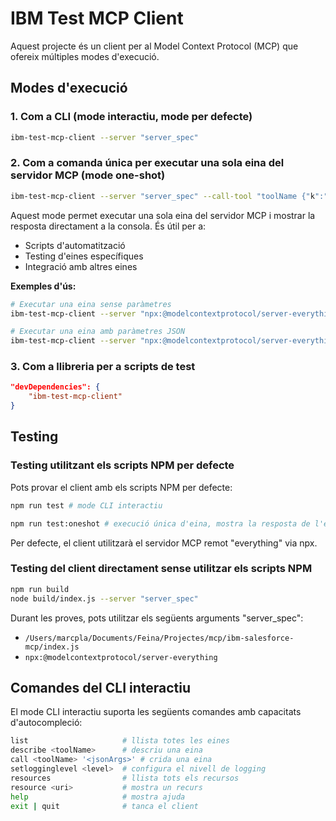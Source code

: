 # IBM Test MCP Client

Aquest projecte és un client per al Model Context Protocol (MCP) que ofereix múltiples modes d'execució.

## Modes d'execució

### 1. Com a CLI (mode interactiu, mode per defecte)
```bash
ibm-test-mcp-client --server "server_spec"
```

### 2. Com a comanda única per executar una sola eina del servidor MCP (mode one-shot)
```bash
ibm-test-mcp-client --server "server_spec" --call-tool "toolName {"k":"v"}" --
```

Aquest mode permet executar una sola eina del servidor MCP i mostrar la resposta directament a la consola. És útil per a:
- Scripts d'automatització
- Testing d'eines específiques
- Integració amb altres eines

**Exemples d'ús:**
```bash
# Executar una eina sense paràmetres
ibm-test-mcp-client --server "npx:@modelcontextprotocol/server-everything" --call-tool "getCurrentDatetime" --

# Executar una eina amb paràmetres JSON
ibm-test-mcp-client --server "npx:@modelcontextprotocol/server-everything" --call-tool 'describeObject {"sObjectName":"Account"}' --
```

### 3. Com a llibreria per a scripts de test
```json
"devDependencies": {
	"ibm-test-mcp-client"
}
```

## Testing

### Testing utilitzant els scripts NPM per defecte
Pots provar el client amb els scripts NPM per defecte:
```bash
npm run test # mode CLI interactiu
```
```bash
npm run test:oneshot # execució única d'eina, mostra la resposta de l'eina i surt
```
Per defecte, el client utilitzarà el servidor MCP remot "everything" via npx.

### Testing del client directament sense utilitzar els scripts NPM
```bash
npm run build
node build/index.js --server "server_spec"
```

Durant les proves, pots utilitzar els següents arguments "server_spec":

- `/Users/marcpla/Documents/Feina/Projectes/mcp/ibm-salesforce-mcp/index.js`
- `npx:@modelcontextprotocol/server-everything`

## Comandes del CLI interactiu

El mode CLI interactiu suporta les següents comandes amb capacitats d'autocompleció:

```bash
list                     # llista totes les eines
describe <toolName>      # descriu una eina
call <toolName> '<jsonArgs>' # crida una eina
setlogginglevel <level>  # configura el nivell de logging
resources                # llista tots els recursos
resource <uri>           # mostra un recurs
help                     # mostra ajuda
exit | quit              # tanca el client
```